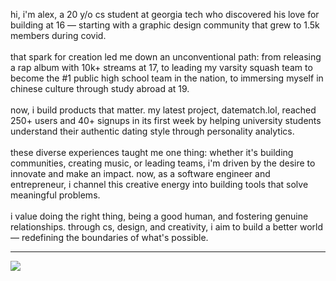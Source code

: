 hi, i'm alex, a 20 y/o cs student at georgia tech who discovered his love for building at 16 — starting with a graphic design community that grew to 1.5k members during covid.<br><br>that spark for creation led me down an unconventional path: from releasing a rap album with 10k+ streams at 17, to leading my varsity squash team to become the #1 public high school team in the nation, to immersing myself in chinese culture through study abroad at 19.<br><br>now, i build products that matter. my latest project, datematch.lol, reached 250+ users and 40+ signups in its first week by helping university students understand their authentic dating style through personality analytics.<br><br>these diverse experiences taught me one thing: whether it's building communities, creating music, or leading teams, i'm driven by the desire to innovate and make an impact. now, as a software engineer and entrepreneur, i channel this creative energy into building tools that solve meaningful problems.<br><br>i value doing the right thing, being a good human, and fostering genuine relationships. through cs, design, and creativity, i aim to build a better world — redefining the boundaries of what's possible.

---
[![](https://visitcount.itsvg.in/api?id=alewoo&icon=0&color=1)](https://visitcount.itsvg.in)

<!-- Proudly created with GPRM ( https://gprm.itsvg.in ) -->
